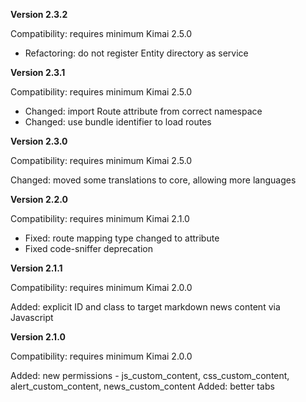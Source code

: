 **Version 2.3.2**

Compatibility: requires minimum Kimai 2.5.0

- Refactoring: do not register Entity directory as service

**Version 2.3.1**

Compatibility: requires minimum Kimai 2.5.0

- Changed: import Route attribute from correct namespace
- Changed: use bundle identifier to load routes

**Version 2.3.0**

Compatibility: requires minimum Kimai 2.5.0

Changed: moved some translations to core, allowing more languages

**Version 2.2.0**

Compatibility: requires minimum Kimai 2.1.0

- Fixed: route mapping type changed to attribute
- Fixed code-sniffer deprecation

**Version 2.1.1**

Compatibility: requires minimum Kimai 2.0.0

Added: explicit ID and class to target markdown news content via Javascript

**Version 2.1.0**

Compatibility: requires minimum Kimai 2.0.0

Added: new permissions - js_custom_content, css_custom_content, alert_custom_content, news_custom_content
Added: better tabs

